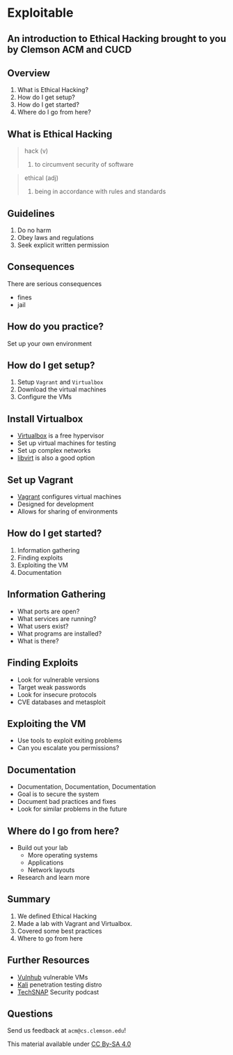 # Exploitable


## An introduction to Ethical Hacking brought to you by Clemson ACM and CUCD



## Overview

1. What is Ethical Hacking?
2. How do I get setup?
3. How do I get started?
4. Where do I go from here?



## What is Ethical Hacking

> hack (v)
> 1. to circumvent security of software

> ethical (adj)
> 1. being in accordance with rules and standards



## Guidelines

1. Do no harm
2. Obey laws and regulations
3. Seek explicit written permission



## Consequences

There are serious consequences

- fines
- jail



## How do you practice?

Set up your own environment



## How do I get setup?

1. Setup `Vagrant` and `Virtualbox`
2. Download the virtual machines
3. Configure the VMs



## Install Virtualbox

- [Virtualbox][] is a free hypervisor
- Set up virtual machines for testing
- Set up complex networks
- [libvirt] is also a good option



## Set up Vagrant

- [Vagrant][] configures virtual machines
- Designed for development
- Allows for sharing of environments



## How do I get started?

1. Information gathering
2. Finding exploits
3. Exploiting the VM
4. Documentation



## Information Gathering

- What ports are open?
- What services are running?
- What users exist?
- What programs are installed?
- What is there?



## Finding Exploits

- Look for vulnerable versions
- Target weak passwords
- Look for insecure protocols
- CVE databases and metasploit



## Exploiting the VM

- Use tools to exploit exiting problems
- Can you escalate you permissions?



## Documentation

- Documentation, Documentation, Documentation
- Goal is to secure the system
- Document bad practices and fixes
- Look for similar problems in the future



## Where do I go from here?

- Build out your lab
   - More operating systems
   - Applications
   - Network layouts
- Research and learn more



## Summary

1. We defined Ethical Hacking
2. Made a lab with Vagrant and Virtualbox.
3. Covered some best practices
4. Where to go from here



## Further Resources

- [Vulnhub][] vulnerable VMs
- [Kali][] penetration testing distro
- [TechSNAP][] Security podcast



## Questions

Send us feedback at `acm@cs.clemson.edu`!

This material available under [CC By-SA 4.0](http://creativecommons.org/licenses/by-sa/4.0/)

[Virtualbox]: www.virtualbox.org
[Vagrant]: www.vagrantup.com
[libvirt]: www.libvirt.org
[Vulnhub]: https://www.vulnhub.com/
[Kali]: www.kali.org
[TechSNAP]: http://www.jupiterbroadcasting.com/show/techsnap/
